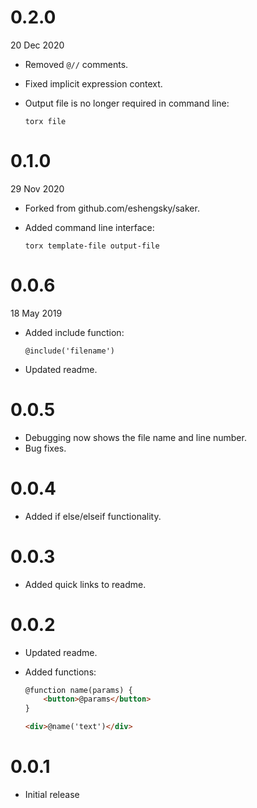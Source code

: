 # 0.2.0
20 Dec 2020

- Removed `@//` comments.
- Fixed implicit expression context.
- Output file is no longer required in command line:

	```
	torx file
	```

# 0.1.0
29 Nov 2020

- Forked from github.com/eshengsky/saker.
- Added command line interface:

	```
	torx template-file output-file
	```

# 0.0.6
18 May 2019

- Added include function:

	```
	@include('filename')
	```
- Updated readme.

# 0.0.5

- Debugging now shows the file name and line number.
- Bug fixes.

# 0.0.4

- Added if else/elseif functionality.

# 0.0.3

- Added quick links to readme.

# 0.0.2

- Updated readme.
- Added functions:

	```html
	@function name(params) {
		<button>@params</button>
	}

	<div>@name('text')</div>
	```

# 0.0.1

- Initial release
